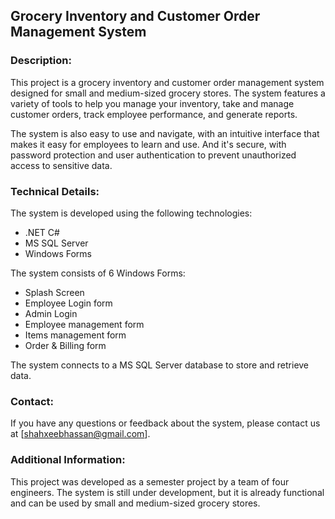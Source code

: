## Grocery Inventory and Customer Order Management System
### Description:

This project is a grocery inventory and customer order management system designed for small and medium-sized grocery stores. The system features a variety of tools to help you manage your inventory, take and manage customer orders, track employee performance, and generate reports.

The system is also easy to use and navigate, with an intuitive interface that makes it easy for employees to learn and use. And it's secure, with password protection and user authentication to prevent unauthorized access to sensitive data.

### Technical Details:

The system is developed using the following technologies:

* .NET C#
* MS SQL Server
* Windows Forms

The system consists of 6 Windows Forms:
* Splash Screen
* Employee Login form
* Admin Login
* Employee management form
* Items management form
* Order & Billing form

The system connects to a MS SQL Server database to store and retrieve data.


### Contact:

If you have any questions or feedback about the system, please contact us at [shahxeebhassan@gmail.com].

### Additional Information:

This project was developed as a semester project by a team of four engineers. The system is still under development, but it is already functional and can be used by small and medium-sized grocery stores.
